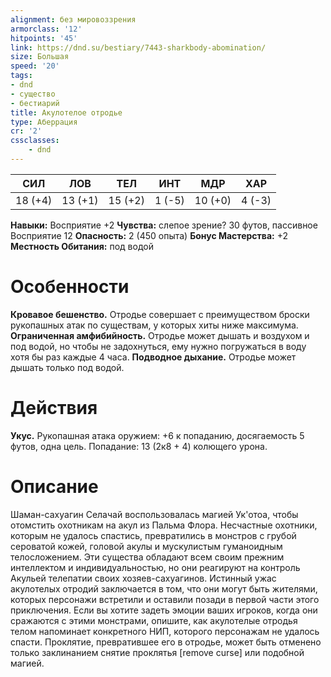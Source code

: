 ```yaml
---
alignment: без мировоззрения
armorclass: '12'
hitpoints: '45'
link: https://dnd.su/bestiary/7443-sharkbody-abomination/
size: Большая
speed: '20'
tags:
- dnd
- существо
- бестиарий
title: Акулотелое отродье
type: Аберрация
cr: '2'
cssclasses:
    - dnd
---
```



| СИЛ | ЛОВ | ТЕЛ | ИНТ | МДР | ХАР |
|---|---|---|---|---|---|
| 18 (+4) | 13 (+1) | 15 (+2) | 1 (-5) | 10 (+0) | 4 (-3) |
**Навыки:** Восприятие +2
**Чувства:** слепое зрение? 30 футов, пассивное Восприятие 12
**Опасность:** 2 (450 опыта)
**Бонус Мастерства:** +2
**Местность Обитания:** под водой


# Особенности
**Кровавое бешенство.** Отродье совершает с преимуществом броски рукопашных атак по существам, у которых хиты ниже максимума.
**Ограниченная амфибийность.** Отродье может дышать и воздухом и под водой, но чтобы не задохнуться, ему нужно погружаться в воду хотя бы раз каждые 4 часа.
**Подводное дыхание.** Отродье может дышать только под водой.


# Действия
**Укус.** Рукопашная атака оружием: +6 к попаданию, досягаемость 5 футов, одна цель. Попадание: 13 (2к8 + 4) колющего урона.


# Описание
Шаман-сахуагин Селачай воспользовалась магией Ук'отоа, чтобы отомстить охотникам на акул из Пальма Флора. Несчастные охотники, которым не удалось спастись, превратились в монстров с грубой сероватой кожей, головой акулы и мускулистым гуманоидным телосложением. Эти существа обладают всем своим прежним интеллектом и индивидуальностью, но они реагируют на контроль Акульей телепатии своих хозяев-сахуагинов. Истинный ужас акулотелых отродий заключается в том, что они могут быть жителями, которых персонажи встретили и оставили позади в первой части этого приключения. Если вы хотите задеть эмоции ваших игроков, когда они сражаются с этими монстрами, опишите, как акулотелые отродья телом напоминает конкретного НИП, которого персонажам не удалось спасти. Проклятие, превратившее его в отродье, может быть отменено только заклинанием снятие проклятья [remove curse] или подобной магией.